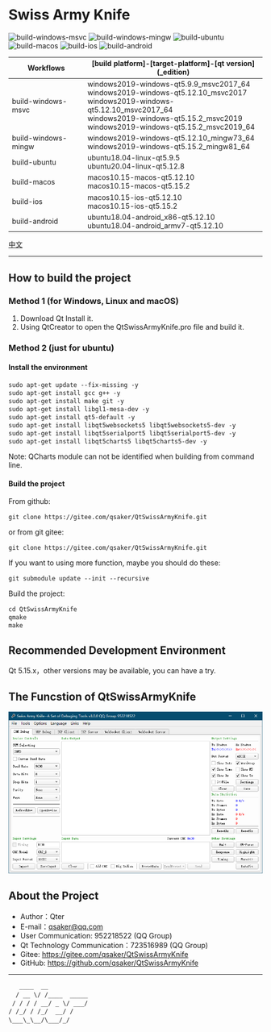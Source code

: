 # Swiss Army Knife

![build-windows-msvc](https://github.com/qsaker/QtSwissArmyKnife/workflows/build-windows-msvc/badge.svg)
![build-windows-mingw](https://github.com/qsaker/QtSwissArmyKnife/workflows/build-windows-mingw/badge.svg)
![build-ubuntu](https://github.com/qsaker/QtSwissArmyKnife/workflows/build-ubuntu/badge.svg)
![build-macos](https://github.com/qsaker/QtSwissArmyKnife/workflows/build-macos/badge.svg)
![build-ios](https://github.com/qsaker/QtSwissArmyKnife/workflows/build-ios/badge.svg)
![build-android](https://github.com/qsaker/QtSwissArmyKnife/workflows/build-android/badge.svg)

|Workflows|\[build platform\]-\[target-platform\]-\[qt version\]\(_edition\)|
|----|----|
|build-windows-msvc|windows2019-windows-qt5.9.9_msvc2017_64</br>windows2019-windows-qt5.12.10_msvc2017</br>windows2019-windows-qt5.12.10_msvc2017_64</br>windows2019-windows-qt5.15.2_msvc2019</br>windows2019-windows-qt5.15.2_msvc2019_64|
|build-windows-mingw|windows2019-windows-qt5.12.10_mingw73_64</br> windows2019-windows-qt5.15.2_mingw81_64|
|build-ubuntu|ubuntu18.04-linux-qt5.9.5</br>ubuntu20.04-linux-qt5.12.8|
|build-macos|macos10.15-macos-qt5.12.10</br>macos10.15-macos-qt5.15.2|
|build-ios|macos10.15-ios-qt5.12.10</br>macos10.15-ios-qt5.15.2|
|build-android|ubuntu18.04-android_x86-qt5.12.10</br>ubuntu18.04-android_armv7-qt5.12.10|

[中文](./doc/zh_CN/README.md)
***************

## How to build the project

### Method 1 (for Windows, Linux and macOS)

1. Download Qt Install it.
2. Using QtCreator to open the QtSwissArmyKnife.pro file and build it.

### Method 2 (just for ubuntu)

#### Install the environment

```(shell)
sudo apt-get update --fix-missing -y
sudo apt-get install gcc g++ -y
sudo apt-get install make git -y
sudo apt-get install libgl1-mesa-dev -y
sudo apt-get install qt5-default -y
sudo apt-get install libqt5websockets5 libqt5websockets5-dev -y
sudo apt-get install libqt5serialport5 libqt5serialport5-dev -y
sudo apt-get install libqt5charts5 libqt5charts5-dev -y
```

Note: QCharts module can not be identified when building from command line.

#### Build the project

From github:

```(shell)
git clone https://gitee.com/qsaker/QtSwissArmyKnife.git
```

or from git gitee:

```(shell)
git clone https://gitee.com/qsaker/QtSwissArmyKnife.git
```

If you want to using more function, maybe you should do these:

```(shell)
git submodule update --init --recursive
```

Build the project:

```(shell)
cd QtSwissArmyKnife
qmake
make
```

## Recommended Development Environment

Qt 5.15.x，other versions may be available, you can have a try.

## The Funcstion of QtSwissArmyKnife

![MainWindow.png](MainWindow.png)

## About the Project

* Author：Qter
* E-mail：qsaker@qq.com
* User Communication: 952218522 (QQ Group)
* Qt Technology Communication：723516989 (QQ Group)
* Gitee: <https://gitee.com/qsaker/QtSwissArmyKnife>
* GitHub: <https://github.com/qsaker/QtSwissArmyKnife>

***************

```txt
   ____  __
  / __ \/ /____  _____
 / / / / __/ _ \/ ___/
/ /_/ / /_/  __/ /
\___\_\__/\___/_/

```
